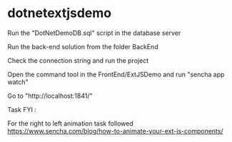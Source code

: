 # dotnetextjsdemo

Run the "DotNetDemoDB.sql" script in the database server

Run the back-end solution from the folder BackEnd

Check the connection string and run the project

Open the command tool in the FrontEnd/ExtJSDemo and run "sencha app watch"

Go to "http://localhost:1841/"



Task FYI :

For the right to left animation task followed https://www.sencha.com/blog/how-to-animate-your-ext-js-components/
